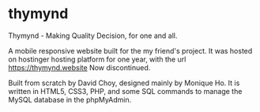 # thymynd
Thymynd - Making Quality Decision, for one and all.

A mobile responsive website built for the my friend's project. It was hosted on hostinger hosting platform for one year, with the url https://thymynd.website
Now discontinued.

Built from scratch by David Choy, designed mainly by Monique Ho.
It is written in HTML5, CSS3, PHP, and some SQL commands to manage the MySQL database in the phpMyAdmin.
